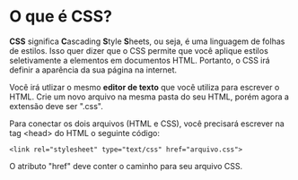 # O que é CSS?

**CSS** significa **C**ascading **S**tyle **S**heets, ou seja, é uma linguagem de folhas de estilos. Isso quer dizer que o CSS permite que você aplique estilos seletivamente a elementos em documentos HTML. Portanto, o CSS irá definir a aparência da sua página na internet.

Você irá utlizar o mesmo **editor de texto** que você utiliza para escrever o HTML. Crie um novo arquivo na mesma pasta do seu HTML, porém agora a extensão deve ser ".css".

Para conectar os dois arquivos \(HTML e CSS\), você precisará escrever na tag &lt;head&gt; do HTML o seguinte código:

```markup
<link rel="stylesheet" type="text/css" href="arquivo.css">
```

O atributo "href" deve conter o caminho para seu arquivo CSS.



